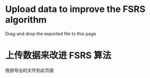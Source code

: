 # Upload data to improve the FSRS algorithm

Drag and drop the exported file to this page

# 上传数据来改进 FSRS 算法

拖放导出的文件到此页面